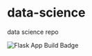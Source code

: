 # data-science
data science repo

![Flask App Build Badge](https://codebuild.us-east-1.amazonaws.com/badges?uuid=eyJlbmNyeXB0ZWREYXRhIjoiVE02NmNMVHAyb0c4U2UrNTBIM1NLTmloLytMTkFFZlF3bG5iZkxNcWI1a2NvOEpMbHdtcWtwbStINVZNQkhaQzBITlNzbWVSK2VsYS9VK245S0VLQVZFPSIsIml2UGFyYW1ldGVyU3BlYyI6ImhzcisvN0k2ZVJ0a2VKVGciLCJtYXRlcmlhbFNldFNlcmlhbCI6MX0%3D&branch=master)
